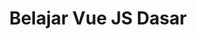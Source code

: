 ---
title: Belajar Vue JS Dasar
description: Mengenal Vue JS dari nol sampai bisa membuat web statis yang interaktif.
icon: logos:vue
---